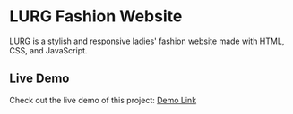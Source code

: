 # LURG Fashion Website

LURG is a stylish and responsive ladies' fashion website made with HTML, CSS, and JavaScript.

## Live Demo

Check out the live demo of this project: [Demo Link](file:///D:/Project/index%20html.html)
